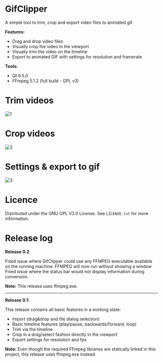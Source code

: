 # GifClipper
 A simple tool to trim, crop and export video files to animated gif.
  
  **Features:**
 - Drag and drop video files
 - Visually crop the video in the viewport
 - Visually trim the video on the timeline
 - Export to  animated GIF with settings for resolution and framerate

 **Tools:**
 - Qt 6.5.0
 - FFmpeg 5.1.2 (full build - GPL v3)

# Trim videos
 
![1](https://github.com/FunkyPizza/GifClipper/assets/31694150/e5f15211-2b44-42c0-b7ad-dca34f4c0ba3)

 
# Crop videos
 
 ![2](https://github.com/FunkyPizza/GifClipper/assets/31694150/8e5eeeac-7eae-4de7-8575-d1de50f8fc6b)


# Settings & export to gif

![3](https://github.com/FunkyPizza/GifClipper/assets/31694150/2026685b-320e-4c69-91fa-0184d2b03390)


# Licence

Distributed under the GNU GPL V3.0 License. See `LICENSE.txt` for more information.

# Release log

**Release 0.2**

Fixed issue where GifClipper could use any FFMPEG executable available on the running machine.
FFMPEG will now run without showing a window
Fixed issue where the status bar would not display information during conversion.

**Note:** This release uses ffmpeg.exe.
__________
**Release 0.1:**

This release contains all basic features in a working state:
- Import (drag&drop and file dialog selection)
- Basic timeline features (play/pause, backwards/forward, loop)
- Trim via the timeline
- Crop in a drag/select fashion directly in the viewport
- Export settings for resolution and fps

**Note:** Even though the required FFmpeg libraries are statically linked in this project, this release uses ffmpeg.exe instead.

